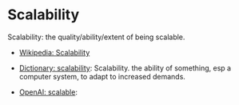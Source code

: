 # Scalability

Scalability: the quality/ability/extent of being scalable.

<div data-chatgpt-prompt="explain scalability (system quality attribute, non-functional requirement, cross-functional contraint)"></div>

* [Wikipedia: Scalability](https://wikipedia.org/wiki/Scalability)

* [Dictionary: scalability](https://www.dictionary.com/browse/scalability): Scalability. the ability of something, esp a computer system, to adapt to increased demands.

* [OpenAI: scalable](https:://openai.com): <div data-chatgpt-prompt="define scalable (computers and software)"></div>
